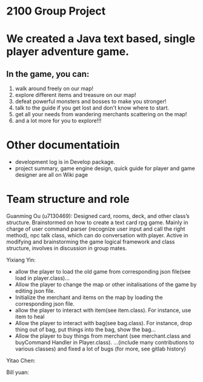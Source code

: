 # 2100 Group Project

# We created a Java text based, single player adventure game.
## In the game, you can:

1. walk around freely on our map!
2. explore different items and treasure on our map!
3. defeat powerful monsters and bosses to make you stronger!
4. talk to the guide if you get lost and don't know where to start.
5. get all your needs from wandering merchants scattering on the map!
6. and a lot more for you to explore!!!

# Other documentatioin
- development log is in Develop package.
- project summary, game engine design, quick guide for player and game designer are all on Wiki page


# Team structure and role
Guanming Ou (u7130469):
Designed card, rooms, deck, and other class’s structure.  Brainstormed on how to create a text card rpg game.
Mainly in charge of user command parser (recognize user input and call the right method), 
npc talk class, which can do conversation with player.  Active in modifying and brainstorming the game logical 
framework and class structure, involves in discussion in group mates.

Yixiang Yin:
- allow the player to load the old game from corresponding json file(see load in player.class)…
- Allow the player to change the map or other initalisations of the game by editing json file.
- Initialize the merchant and items on the map by loading the corresponding json file.
- allow the player to interact with item(see item.class). For instance, use item to heal
- Allow the player to interact with bag(see bag.class). For instance, drop thing out of bag, put things into the bag, show the bag…
- Allow the player to buy things from merchant (see merchant.class and buyCommand Handler in Player.class). 
…(include many contributions to various classes) and fixed a lot of bugs (for more, see gitlab history)

Yitao Chen:

Bill yuan:
